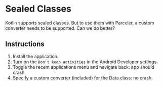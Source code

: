 # Sealed Classes

Kotlin supports sealed classes. But to use them with Parceler, a custom
converter needs to be supported. Can we do better?

## Instructions

1. Install the application.
2. Turn on the `Don't keep activities` in the Android Developer settings.
3. Toggle the recent applications menu and navigate back: app should crash.
4. Specify a custom converter (included) for the Data class: no crash.


